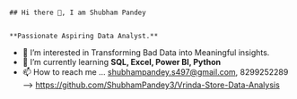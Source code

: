                                                                                 ## Hi there 👋, I am Shubham Pandey

                                                                                **Passionate Aspiring Data Analyst.**

- 👀 I’m interested in Transforming Bad Data into Meaningful insights.
- 🌱 I’m currently learning **SQL, Excel, Power BI, Python**
- 📫 How to reach me ... shubhampandey.s497@gmail.com, 8299252289
--> https://github.com/ShubhamPandey3/Vrinda-Store-Data-Analysis
